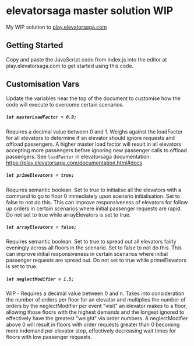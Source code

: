 # elevatorsaga master solution WIP
My WIP solution to [play.elevatorsaga.com](https://play.elevatorsaga.com/)

## Getting Started
Copy and paste the JavaScript code from index.js into the editor at play.elevatorsaga.com to get started using this code. 

## Customisation Vars
Update the variables near the top of the document to customise how the code will execute to overcome certain scenarios.

##### `let masterLoadFactor = 0.9;`
Requires a decimal value between 0 and 1. Weighs against the loadFactor for all elevators to determine if an elevator should ignore requests and offload passengers. A higher master load factor will result in all elevators accepting more passengers before ignoring new passenger calls to offload passengers. See `loadFactor` in elevatorsaga documentation: https://play.elevatorsaga.com/documentation.html#docs

##### `let primeElevators = true;`
Requires semantic boolean. Set to true to initialise all the elevators with a command to go to floor 0 immediately upon scenario initialisation. Set to false to not do this. This can improve responsiveness of elevators for follow up orders in certain scenarios where initial passenger requests are rapid. Do not set to true while arrayElevators is set to true.

##### `let arrayElevators = false;`
Requires semantic boolean. Set to true to spread out all elevators fairly eveningly across all floors in the scenario. Set to false to not do this. This can improve initial responsiveness in certain scenarios where initial passenger requests are spread out. Do not set to true while primeElevators is set to true.

##### `let neglectModifier = 1.5;`
WIP - Requires a decimal value between 0 and n. Takes into consideration the number of orders per floor for an elevator and multiplies the number of orders by the neglectModifier per event "visit" an elevator makes to a floor, allowing those floors with the highest demands and the longest ignored to effectively have the greatest "weight" via order numbers. A neglectModifier above 0 will result in floors with order requests greater than 0 becoming more indemand per elevator stop, effectively decreasing wait times for floors with low passenger requests.
